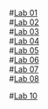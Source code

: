 #[Lab 01](https://github.com/2303a51658/2303a51658-AIML.-/blob/main/AIML%20lab%201.ipynb)\
#[Lab 02](https://github.com/2303a51658/2303a51658-AIML.-/blob/main/LAB%2002_AIML.ipynb)    
#[Lab 03](https://github.com/2303a51658/2303a51658-AIML.-/blob/main/LAB%2003_AIML.ipynb)    
#[Lab 04](https://github.com/2303a51658/2303a51658-AIML.-/blob/main/AIML%20LAB04.ipynb)     
#[Lab 05](https://github.com/2303a51658/2303a51658-AIML.-/blob/main/AIML%20LAB05.ipynb)     
#[Lab 06](https://github.com/2303a51658/2303a51658-AIML.-/blob/main/AIML%20LAB06.ipynb)     
#[Lab 07](https://github.com/2303a51658/2303a51658-AIML.-/blob/main/Lab_7.ipynb )  
#[Lab 08](https://github.com/2303a51658/2303a51658-AIML.-/blob/main/AIML%20LAB_08.ipynb)

#[Lab 10](https://github.com/2303a51658/2303a51658-AIML.-/blob/main/AIML%20LAB10.ipynb)
